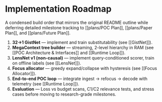 # Implementation Roadmap

A condensed build order that mirrors the original README outline while deferring detailed milestone tracking to [[plans/POC Plan]], [[plans/Paper Plan]], and [[plans/Future Plan]].

1. **32→1 GistNet** — implement and train substitutability (see [[GistNet]]).
2. **MegaContext tree builder** — streaming, 2-level hierarchy in RAM (see [[POC Architecture & Interfaces]] and [[Runtime Loop]]).
3. **LensNet v1 (non-causal)** — implement query-conditioned scorer, train on offline labels (see [[LensNet]]).
4. **Focus allocator** — greedy expand/collapse with hysteresis (see [[Focus Allocator]]).
5. **End-to-end POC loop** — integrate ingest → refocus → decode with telemetry (see [[Runtime Loop]]).
6. **Evaluation** — Loss vs budget scans, C1/C2 relevance tests, and stress cases before moving to research-grade milestones.
